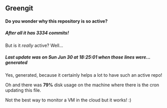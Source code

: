 ## Greengit

#### Do you wonder why this repository is so active?

##### After all it has 3334 commits!

But is it *really* active? Well...

##### Last update was on Sun Jun 30 at 18:25:01 when those lines were... generated

Yes, generated, because it certainly helps a lot to have such an active repo!

Oh and there was **79%** disk usage on the machine
where there is the cron updating this file.

Not the best way to monitor a VM in the cloud but it works! :)
